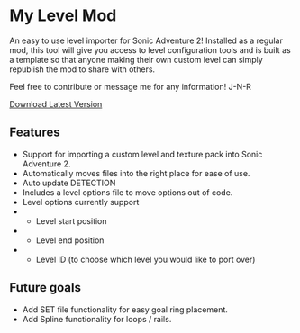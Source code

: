 # My Level Mod
An easy to use level importer for Sonic Adventure 2! Installed as a regular mod, this tool
will give you access to level configuration tools and is built as a template so that anyone
making their own custom level can simply republish the mod to share with others.

Feel free to contribute or message me for any information! J-N-R

[Download Latest Version](https://github.com/X-Hax/SA2BModdingGuide/releases)

## Features
- Support for importing a custom level and texture pack into Sonic Adventure 2.
- Automatically moves files into the right place for ease of use.
- Auto update DETECTION
- Includes a level options file to move options out of code.
- Level options currently support
- * Level start position
- * Level end position
- * Level ID (to choose which level you would like to port over)

## Future goals
- Add SET file functionality for easy goal ring placement.
- Add Spline functionality for loops / rails.
